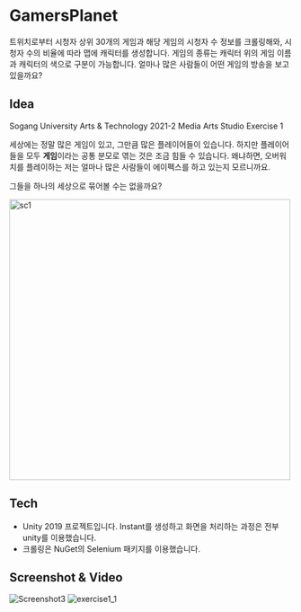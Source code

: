 # GamersPlanet
트위치로부터 시청자 상위 30개의 게임과 해당 게임의 시청자 수 정보를 크롤링해와,
시청자 수의 비율에 따라 맵에 캐릭터를 생성합니다. 게임의 종류는 캐릭터 위의 게임 이름과 캐릭터의 색으로 구분이 가능합니다.
얼마나 많은 사람들이 어떤 게임의 방송을 보고 있을까요?

## Idea
Sogang University Arts & Technology
2021-2 Media Arts Studio Exercise 1

세상에는 정말 많은 게임이 있고, 그만큼 많은 플레이어들이 있습니다.
하지만 플레이어들을 모두 **게임**이라는 공통 분모로 엮는 것은 조금 힘들 수 있습니다.
왜냐하면, 오버워치를 플레이하는 저는 얼마나 많은 사람들이 에이펙스를 하고 있는지 모르니까요.

그들을 하나의 세상으로 묶어볼 수는 없을까요?

<img width=500 alt="sc1" src="https://user-images.githubusercontent.com/31800284/136147962-8152e039-873b-4421-b8b7-5e361bd334df.PNG">

## Tech
* Unity 2019 프로젝트입니다. Instant를 생성하고 화면을 처리하는 과정은 전부 unity를 이용했습니다.
* 크롤링은 NuGet의 Selenium 패키지를 이용했습니다.

## Screenshot & Video
![Screenshot3](https://user-images.githubusercontent.com/31800284/136149333-bb66dbc5-c98c-4377-8fe2-82792cdb12da.PNG)
![exercise1_1](https://user-images.githubusercontent.com/31800284/136149601-e0129969-ee4f-4992-bbd6-2bc86c8ffc25.gif)

